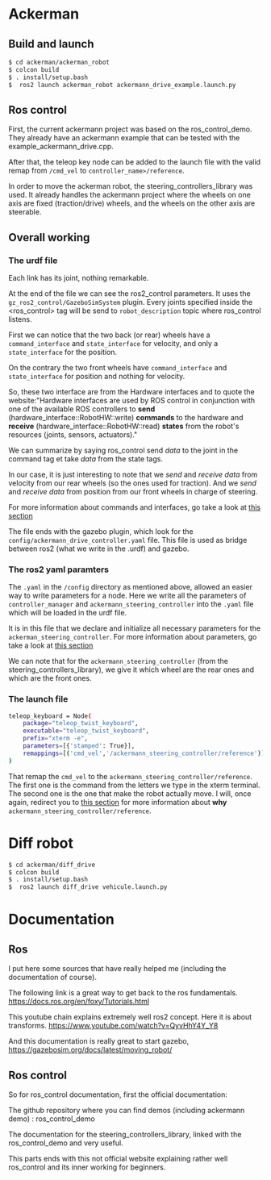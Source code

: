 # Ackerman

## Build and launch

```bash
$ cd ackerman/ackerman_robot
$ colcon build
$ . install/setup.bash
$  ros2 launch ackerman_robot ackermann_drive_example.launch.py 
```


<div id="ros_control">

## Ros control

First, the current ackermann project was based on the <a link="https://github.com/ros-controls/gz_ros2_control/tree/rolling/gz_ros2_control_demos/examples">ros_control_demo</a>. They already have an ackermann example that can be tested with the example_ackermann_drive.cpp.

After that, the teleop key node can be added to the launch file with the valid remap from <code>/cmd_vel</code> to <code>controller_name>/reference</code>.

In order to move the ackerman robot, the <a link="https://control.ros.org/rolling/doc/ros2_controllers/steering_controllers_library/doc/userdoc.html#steering-controllers-library-userdoc">steering_controllers_library</a> was used. It already handles the ackermann project where the wheels on one axis are fixed (traction/drive) wheels, and the wheels on the other axis are steerable.

## Overall working

### The urdf file

Each link has its joint, nothing remarkable.

At the end of the file we can see the ros2_control parameters. It uses the <code>gz_ros2_control/GazeboSimSystem</code> plugin. Every joints specified inside the <ros_control> tag will be send to <code>robot_description</code> topic where 
ros_control listens.

First we can notice that the two back (or rear) wheels have a <code>command_interface</code> and <code>state_interface</code> for velocity, and only a <code>state_interface</code> for the position.

On the contrary the two front wheels have <code>command_interface</code> and <code>state_interface</code> for position and nothing for velocity.

So, these two interface are from the <a link="http://docs.ros.org/en/melodic/api/hardware_interface/html/c++/index.html">Hardware interfaces</a> and to quote the website:"Hardware interfaces are used by ROS control in conjunction with one of the available ROS controllers to **send** (hardware_interface::RobotHW::write) **commands** to the hardware and **receive** (hardware_interface::RobotHW::read) **states** from the robot's resources (joints, sensors, actuators)."

We can summarize by saying ros_control send <i>data</i> to the joint in the command tag et take <i>data</i> from the state tags.

In our case, it is just interesting to note that we <i>send</i> and <i>receive</i> <i>data</i> from velocity from our rear wheels (so the ones used for traction). And we <i>send</i> and <i>receive</i> <i>data</i> from position from our front wheels in charge of steering.

For more information about commands and interfaces, go take a look at [this section](#ros_control)


The file ends with the gazebo plugin, which look for the <code>config/ackermann_drive_controller.yaml</code> file. This file is used as bridge between ros2 (what we write in the .urdf) and gazebo.


### The ros2 yaml paramters

The <code>.yaml</code> in the <code>/config</code> directory as mentioned above, allowed an easier way to write parameters for a node. Here we write all the parameters of <code>controller_manager</code> and <code>ackermann_steering_controller</code> into the <code>.yaml</code> file which will be loaded in the urdf file.

It is in this file that we declare and initialize all necessary parameters for the <code>ackerman_steering_controller</code>. For more information about parameters, go take a look at [this section](#ros_control)

We can note that for the <code>ackermann_steering_controller</code> (from the  steering_controllers_library), we give it which wheel are the rear ones and which are the front ones.


### The launch file 

```bash
teleop_keyboard = Node(
    package="teleop_twist_keyboard",
    executable="teleop_twist_keyboard",
    prefix="xterm -e",
    parameters=[{'stamped': True}],
    remappings=[('cmd_vel','/ackermann_steering_controller/reference')]
)
```
That remap the <code>cmd_vel</code> to the <code>ackermann_steering_controller/reference</code>. The first one is the command from the letters we type in the xterm terminal. The second one is the one that make the robot actually move. I will, once again, redirect you to [this section](#ros_control) for more information about **why** <code>ackermann_steering_controller/reference</code>.
 
# Diff robot

```bash
$ cd ackerman/diff_drive
$ colcon build
$ . install/setup.bash
$  ros2 launch diff_drive vehicule.launch.py 
```


# Documentation

## Ros

I put here some sources that have really helped me (including the documentation of course).

The following link is a great way to get back to the ros fundamentals.
https://docs.ros.org/en/foxy/Tutorials.html

This youtube chain explains extremely well ros2 concept. Here it is about transforms.
https://www.youtube.com/watch?v=QyvHhY4Y_Y8

And this documentation is really great to start gazebo,
https://gazebosim.org/docs/latest/moving_robot/

## Ros control

So for ros_control documentation, first the official documentation:

The github repository where you can find demos (including ackermann demo) : <a link="https://github.com/ros-controls/gz_ros2_control/tree/rolling/gz_ros2_control_demos/examples">ros_control_demo</a>

The documentation for the <a link="https://control.ros.org/rolling/doc/ros2_controllers/steering_controllers_library/doc/userdoc.html#steering-controllers-library-userdoc" >steering_controllers_library</a>, linked with the ros_control_demo and very useful.

This parts ends with <a link="https://fjp.at/posts/ros/ros-control/">this </a> not official website explaining rather well ros_control and its inner working for beginners. 